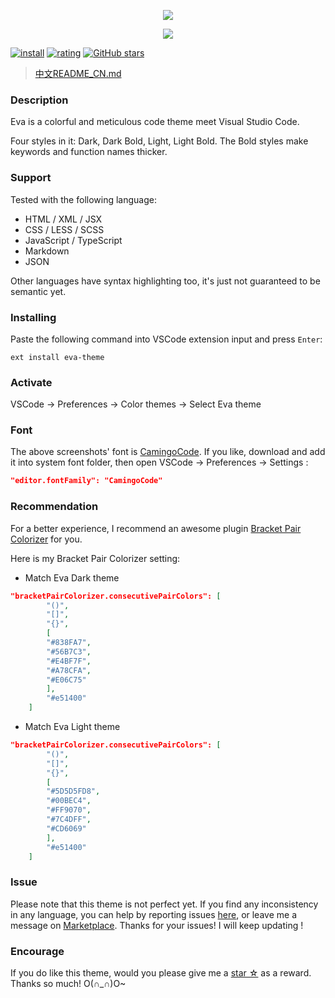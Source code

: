 <p align="center"><img src="https://github.com/fisheva/Static/blob/master/Eva-Theme/Screenshot/Eva-Dark.png?raw=true"></p>
<p align="center"><img src="https://github.com/fisheva/Static/blob/master/Eva-Theme/Screenshot/Eva-Light.png?raw=true"></p>

[![install](http://vsmarketplacebadge.apphb.com/installs/fisheva.eva-theme.svg?style=flat-flat)](https://marketplace.visualstudio.com/items?itemName=fisheva.eva-theme) [![rating](http://vsmarketplacebadge.apphb.com/rating-short/fisheva.eva-theme.svg?style=flat)](https://marketplace.visualstudio.com/items/fisheva.eva-theme)  [![GitHub stars](https://img.shields.io/github/stars/fisheva/eva-theme.svg?style=social&label=Star&maxAge=2592000)](https://github.com/fisheva/eva-theme)

> [中文README_CN.md](https://github.com/fisheva/Eva-Theme/blob/master/README_CN.md)

### Description
Eva is a colorful and meticulous code theme meet Visual Studio Code.

Four styles in it: Dark, Dark Bold, Light, Light Bold. The Bold styles make keywords and function names thicker.

### Support
Tested with the following language:
- HTML / XML / JSX
- CSS / LESS / SCSS
- JavaScript / TypeScript
- Markdown
- JSON

Other languages have syntax highlighting too, it's just not guaranteed to be semantic yet.

### Installing
Paste the following command into VSCode extension input and press `Enter`:
```shell
ext install eva-theme
```
### Activate
VSCode → Preferences → Color themes → Select Eva theme

### Font
The above screenshots' font is [CamingoCode](https://www.fontsquirrel.com/fonts/camingocode). If you like, download and add it into system font folder, then open VSCode → Preferences → Settings :
```json
"editor.fontFamily": "CamingoCode"
```
### Recommendation
For a better experience, I recommend an awesome plugin [Bracket Pair Colorizer](https://marketplace.visualstudio.com/items?itemName=CoenraadS.bracket-pair-colorizer) for you.

Here is my Bracket Pair Colorizer setting:

- Match Eva Dark theme
```json
"bracketPairColorizer.consecutivePairColors": [
        "()",
        "[]",
        "{}",
        [
        "#838FA7",
        "#56B7C3",
        "#E4BF7F",
        "#A78CFA",
        "#E06C75"
        ],
        "#e51400"
    ]
```

- Match Eva Light theme
```json
"bracketPairColorizer.consecutivePairColors": [
        "()",
        "[]",
        "{}",
        [
        "#5D5D5FD8",
        "#00BEC4",
        "#FF9070",
        "#7C4DFF",
        "#CD6069"
        ],
        "#e51400"
    ]
```

### Issue
Please note that this theme is not perfect yet. If you find any inconsistency in any language, you can help by reporting issues [here](https://github.com/fisheva/Eva-Theme/issues), or leave me a message on [Marketplace](https://marketplace.visualstudio.com/items/fisheva.eva-theme). Thanks for your issues! I will keep updating !

### Encourage
If you do like this theme, would you please give me a [star ☆](https://github.com/fisheva/Eva-Theme) as a reward. Thanks so much! O(∩_∩)O~
